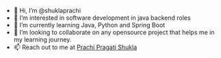 - 👋 Hi, I’m @shuklaprachi
- 👀 I’m interested in software development in java backend roles 
- 🌱 I’m currently learning Java, Python and Spring Boot
- 💞️ I’m looking to collaborate on any opensource project that helps me in my learning journey.
- 📫 Reach out to me at <a href="https://www.linkedin.com/in/prachi7">Prachi Pragati Shukla</a>

<!---
shuklaprachi/shuklaprachi is a ✨ special ✨ repository because its `README.md` (this file) appears on your GitHub profile.
You can click the Preview link to take a look at your changes.
---> 
